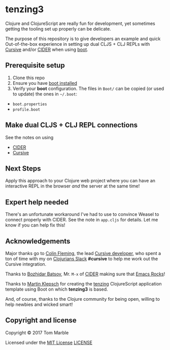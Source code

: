 # tenzing3

Clojure and ClojureScript are really fun for development, yet
sometimes getting the tooling set up properly can be delicate.

The purpose of this repository is to give developers an example
and quick Out-of-the-box experience in setting up dual
CLJS + CLJ REPLs with [Cursive](https://cursive-ide.com/)
and/or [CIDER](https://github.com/clojure-emacs/cider) when using
[boot](http://boot-clj.com/).

## Prerequisite setup

1. Clone this repo
2. Ensure you have [boot installed](https://github.com/boot-clj/boot#install)
3. Verify your **boot** configuration. The files in `Boot/` can be copied (or used to update) the ones in `~/.boot`:
  * `boot.properties`
  * `profile.boot`

## Make dual CLJS + CLJ REPL connections

See the notes on using
* [CIDER](doc/CIDER.md)
* [Cursive](doc/Cursive.md)

## Next Steps

Apply this approach to your Clojure web project where you can
have an interactive REPL in the browser _and_ the server
at the same time!

## Expert help needed

There's an unfortunate workaround I've had to use to convince
Weasel to connect properly with CIDER.  See the note in `app.cljs`
for details. Let me know if you can help fix this!

## Acknowledgements

Major thanks go to [Colin Fleming](https://twitter.com/colinfleming),
the lead [Cursive developer](https://cursive-ide.com/), who spent
a ton of time with my on [Clojurians Slack](http://clojurebridge-minneapolis.github.io/slack.html) **#cursive** to help me work out the Cursive integration.

Thanks to [Bozhidar Batsov](https://twitter.com/bbatsov), Mr. `M-x`
of [CIDER](https://github.com/clojure-emacs/cider) making sure
that [Emacs Rocks](https://twitter.com/EmacsRocks)!

Thanks to [Martin Klepsch](https://twitter.com/martinklepsch) for
creating the [tenzing](https://github.com/martinklepsch/tenzing)
ClojureScript application template using Boot on which **tenzing3**
is based.

And, of course, thanks to the Clojure community for being open,
willing to help newbies and wicked smart!

## Copyright and license

Copyright © 2017 Tom Marble

Licensed under the [MIT License](http://opensource.org/licenses/MIT) [LICENSE](LICENSE)

